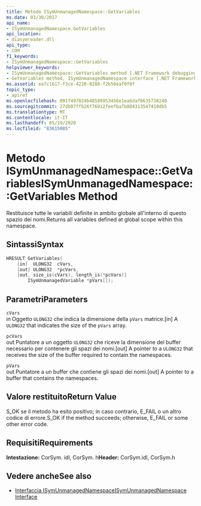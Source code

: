 ```yaml
---
title: Metodo ISymUnmanagedNamespace::GetVariables
ms.date: 03/30/2017
api_name:
- ISymUnmanagedNamespace.GetVariables
api_location:
- diasymreader.dll
api_type:
- COM
f1_keywords:
- ISymUnmanagedNamespace::GetVariables
helpviewer_keywords:
- ISymUnmanagedNamespace::GetVariables method [.NET Framework debugging]
- GetVariables method, ISymUnmanagedNamespace interface [.NET Framework debugging]
ms.assetid: ea7c1617-f3ce-4220-8288-f2b50eaf0f0f
topic_type:
- apiref
ms.openlocfilehash: 091f497024b48589953456e1ea6daf6635738240
ms.sourcegitcommit: 27db07ffb26f76912feefba7b884313547410db5
ms.translationtype: MT
ms.contentlocale: it-IT
ms.lasthandoff: 05/19/2020
ms.locfileid: "83615085"
---
```

# <a name="isymunmanagednamespacegetvariables-method"></a><span data-ttu-id="48364-102">Metodo ISymUnmanagedNamespace::GetVariables</span><span class="sxs-lookup"><span data-stu-id="48364-102">ISymUnmanagedNamespace::GetVariables Method</span></span>
<span data-ttu-id="48364-103">Restituisce tutte le variabili definite in ambito globale all'interno di questo spazio dei nomi.</span><span class="sxs-lookup"><span data-stu-id="48364-103">Returns all variables defined at global scope within this namespace.</span></span>  
  
## <a name="syntax"></a><span data-ttu-id="48364-104">Sintassi</span><span class="sxs-lookup"><span data-stu-id="48364-104">Syntax</span></span>  
  
```cpp
HRESULT GetVariables(  
    [in]  ULONG32  cVars,  
    [out] ULONG32  *pcVars,  
    [out, size_is(cVars), length_is(*pcVars)]  
        ISymUnmanagedVariable *pVars[]);  
```  
  
## <a name="parameters"></a><span data-ttu-id="48364-105">Parametri</span><span class="sxs-lookup"><span data-stu-id="48364-105">Parameters</span></span>  
 `cVars`  
 <span data-ttu-id="48364-106">in Oggetto `ULONG32` che indica la dimensione della `pVars` matrice.</span><span class="sxs-lookup"><span data-stu-id="48364-106">[in] A `ULONG32` that indicates the size of the `pVars` array.</span></span>  
  
 `pcVars`  
 <span data-ttu-id="48364-107">out Puntatore a un oggetto `ULONG32` che riceve la dimensione del buffer necessario per contenere gli spazi dei nomi.</span><span class="sxs-lookup"><span data-stu-id="48364-107">[out] A pointer to a `ULONG32` that receives the size of the buffer required to contain the namespaces.</span></span>  
  
 `pVars`  
 <span data-ttu-id="48364-108">out Puntatore a un buffer che contiene gli spazi dei nomi.</span><span class="sxs-lookup"><span data-stu-id="48364-108">[out] A pointer to a buffer that contains the namespaces.</span></span>  
  
## <a name="return-value"></a><span data-ttu-id="48364-109">Valore restituito</span><span class="sxs-lookup"><span data-stu-id="48364-109">Return Value</span></span>  
 <span data-ttu-id="48364-110">S_OK se il metodo ha esito positivo; in caso contrario, E_FAIL o un altro codice di errore.</span><span class="sxs-lookup"><span data-stu-id="48364-110">S_OK if the method succeeds; otherwise, E_FAIL or some other error code.</span></span>  
  
## <a name="requirements"></a><span data-ttu-id="48364-111">Requisiti</span><span class="sxs-lookup"><span data-stu-id="48364-111">Requirements</span></span>  
 <span data-ttu-id="48364-112">**Intestazione:** CorSym. idl, CorSym. h</span><span class="sxs-lookup"><span data-stu-id="48364-112">**Header:** CorSym.idl, CorSym.h</span></span>  
  
## <a name="see-also"></a><span data-ttu-id="48364-113">Vedere anche</span><span class="sxs-lookup"><span data-stu-id="48364-113">See also</span></span>

- [<span data-ttu-id="48364-114">Interfaccia ISymUnmanagedNamespace</span><span class="sxs-lookup"><span data-stu-id="48364-114">ISymUnmanagedNamespace Interface</span></span>](isymunmanagednamespace-interface.md)
